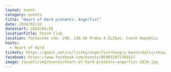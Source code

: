 ```yaml
---
layout: event
category: events
title: "Heart of Hard presents: Angerfist"
date: 2024/02/22
datestart: 2024/04/26
locationTitle: Storm Club
location: Tachovské nám. 290, 130 00 Praha 3-Žižkov, Czech Republic
hosts:
  - Heart of Hard
tickets: https://goout.net/cs/listky/angerfist+hungry-beats+dalsi/vkuw/
facebook: https://www.facebook.com/events/869652471705517
image: /assets/img/events/heart-of-hard-presents-angerfist-2024.jpg
---
```

